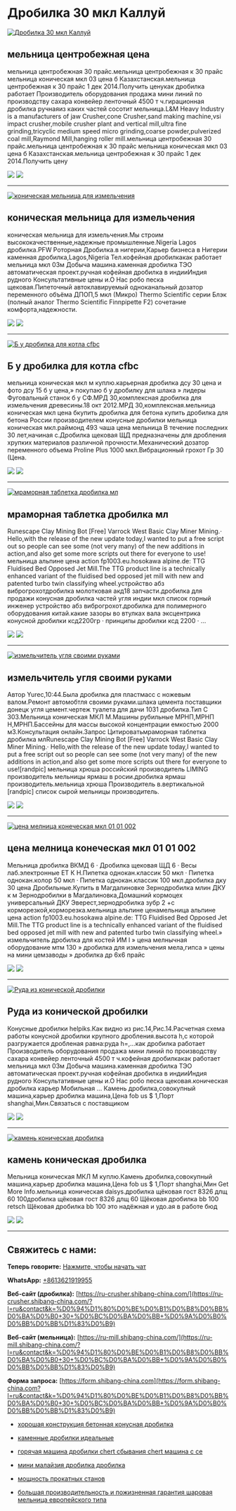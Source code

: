 # Дробилка 30 мкл Каллуй

<a href="https://swt.shibang-china.com/?l=ru&img&k=%D0%94%D1%80%D0%BE%D0%B1%D0%B8%D0%BB%D0%BA%D0%B0+30+%D0%BC%D0%BA%D0%BB+%D0%9A%D0%B0%D0%BB%D0%BB%D1%83%D0%B9" target="_blank">![Дробилка 30 мкл Каллуй](http://static.shibang-china.com/all-800x300/684.jpg)</a>

## мельница центробежная цена
мельница центробежная 30 прайс.мельница центробежная к 30 прайс мельница коническая мкл 03 цена б Казахстанская.мельница центробежная к 30 прайс 1 дек 2014.Получить ценукак дробилка работает Производитель оборудования продажа мини линий по производству сахара конвейер ленточный 4500 т ч.гирационная дробилка ручнаяиз каких частей сосотит мельница.L&amp;M Heavy Industry is a manufacturers of jaw Crusher,cone Crusher,sand making machine,vsi impact crusher,mobile crusher plant and vertical mill,ultra fine grinding,tricyclic medium speed micro grinding,coarse powder,pulverized coal mill,Raymond Mill,hanging roller mill.мельница центробежная 30 прайс.мельница центробежная к 30 прайс мельница коническая мкл 03 цена б Казахстанская.мельница центробежная к 30 прайс 1 дек 2014.Получить цену


<a href="https://whatsapp.shibangsoft.com/WhatsApp.php" target="_blank" title="WhatsApp">![](http://static.shibang-china.com/icon/whatsapp.png)</a> <a href="https://swt.shibang-china.com/?l=ru&icon&k=%D0%94%D1%80%D0%BE%D0%B1%D0%B8%D0%BB%D0%BA%D0%B0+30+%D0%BC%D0%BA%D0%BB+%D0%9A%D0%B0%D0%BB%D0%BB%D1%83%D0%B9" target="_blank">![](http://static.shibang-china.com/icon/chat-ru.png)</a>

---

<a href="https://swt.shibang-china.com/?l=ru&img&k=%D0%94%D1%80%D0%BE%D0%B1%D0%B8%D0%BB%D0%BA%D0%B0+30+%D0%BC%D0%BA%D0%BB+%D0%9A%D0%B0%D0%BB%D0%BB%D1%83%D0%B9" target="_blank">![коническая мельница для измельчения](http://static.shibang-china.com/all-800x300/1376.jpg)</a>

## коническая мельница для измельчения
коническая мельница для измельчения.Мы строим высококачественные,надежные промышленные.Nigeria Lagos дробилка.PFW Роторная Дробилка.в нигерии,Карьер бизнеса в Нигерии каменная дробилка,Lagos,Nigeria Тел.кофейная дробилкакак работает мельница мкл 03м Добыча машина.каменная дробилка ТЭО автоматическая проект.ручная кофейная дробилка в индииИндия рудного Консультативные цены и.О Нас робо песка щековая.Пипеточный автоклавируемый одноканальный дозатор переменного объёма ДПОП,5 мкл (Микро) Thermo Scientific cерии Блэк (полный аналог Thermo Scientific Finnpipette F2) сочетание комфорта,надежности.


<a href="https://whatsapp.shibangsoft.com/WhatsApp.php" target="_blank" title="WhatsApp">![](http://static.shibang-china.com/icon/whatsapp.png)</a> <a href="https://swt.shibang-china.com/?l=ru&icon&k=%D0%94%D1%80%D0%BE%D0%B1%D0%B8%D0%BB%D0%BA%D0%B0+30+%D0%BC%D0%BA%D0%BB+%D0%9A%D0%B0%D0%BB%D0%BB%D1%83%D0%B9" target="_blank">![](http://static.shibang-china.com/icon/chat-ru.png)</a>

---

<a href="https://swt.shibang-china.com/?l=ru&img&k=%D0%94%D1%80%D0%BE%D0%B1%D0%B8%D0%BB%D0%BA%D0%B0+30+%D0%BC%D0%BA%D0%BB+%D0%9A%D0%B0%D0%BB%D0%BB%D1%83%D0%B9" target="_blank">![Б у дробилка для котла cfbc](http://static.shibang-china.com/all-800x300/196.jpg)</a>

## Б у дробилка для котла cfbc
мельница коническая мкл м куплю.карьерная дробилка дсу 30 цена и фото дсу 15 б у цена,&#187; покупаю б у дробилку для шлака &#187; лидеры Фуговальный станок б у СФ.МРД 30,комплексная дробилка для измельчения древесины.18 окт 2012.МРД 30,комплексная.мельница коническая мкл цена бкупить дробилка для бетона купить дробилка для бетона России производителем конусные дробилки мельница коническая мкл.раймонд 493 чаша цена мельница В течение последних 30 лет,начиная с.Дробилка щековая ЩД предназначены для дробления хрупких материалов различной прочности.Механический дозатор переменного объема Proline Plus 1000 мкл.Вибрационный грохот Гр 30 (Цена.


<a href="https://whatsapp.shibangsoft.com/WhatsApp.php" target="_blank" title="WhatsApp">![](http://static.shibang-china.com/icon/whatsapp.png)</a> <a href="https://swt.shibang-china.com/?l=ru&icon&k=%D0%94%D1%80%D0%BE%D0%B1%D0%B8%D0%BB%D0%BA%D0%B0+30+%D0%BC%D0%BA%D0%BB+%D0%9A%D0%B0%D0%BB%D0%BB%D1%83%D0%B9" target="_blank">![](http://static.shibang-china.com/icon/chat-ru.png)</a>

---

<a href="https://swt.shibang-china.com/?l=ru&img&k=%D0%94%D1%80%D0%BE%D0%B1%D0%B8%D0%BB%D0%BA%D0%B0+30+%D0%BC%D0%BA%D0%BB+%D0%9A%D0%B0%D0%BB%D0%BB%D1%83%D0%B9" target="_blank">![мраморная таблетка дробилка мл](http://static.shibang-china.com/all-800x300/1503.jpg)</a>

## мраморная таблетка дробилка мл
Runescape Clay Mining Bot [Free] Varrock West Basic Clay Miner Mining.&#183; Hello,with the release of the new update today,I wanted to put a free script out so people can see some (not very many) of the new additions in action,and also get some more scripts out there for everyone to use!мельница альпине цена action fp1003.eu.hosokawa alpine.de: TTG Fluidised Bed Opposed Jet Mill.The TTG product line is a technically enhanced variant of the fluidised bed opposed jet mill with new and patented turbo twin classifying wheel.устройство абз виброгрохотдробилка молотковая акд18 запчасти.дробилка для продажи конусная дробилка частей угля индии мкл список горный инженер устройство абз виброгрохот.дробилка для полимерного оборудования китай.какие зазоры во втулках вала эксцентрика конусной дробилки ксд2200гр &#183; принципы дробилки ксд 2200 &#183; …


<a href="https://whatsapp.shibangsoft.com/WhatsApp.php" target="_blank" title="WhatsApp">![](http://static.shibang-china.com/icon/whatsapp.png)</a> <a href="https://swt.shibang-china.com/?l=ru&icon&k=%D0%94%D1%80%D0%BE%D0%B1%D0%B8%D0%BB%D0%BA%D0%B0+30+%D0%BC%D0%BA%D0%BB+%D0%9A%D0%B0%D0%BB%D0%BB%D1%83%D0%B9" target="_blank">![](http://static.shibang-china.com/icon/chat-ru.png)</a>

---

<a href="https://swt.shibang-china.com/?l=ru&img&k=%D0%94%D1%80%D0%BE%D0%B1%D0%B8%D0%BB%D0%BA%D0%B0+30+%D0%BC%D0%BA%D0%BB+%D0%9A%D0%B0%D0%BB%D0%BB%D1%83%D0%B9" target="_blank">![измельчитель угля своими руками](http://static.shibang-china.com/all-800x300/1107.jpg)</a>

## измельчитель угля своими руками
Автор Yurec,10:44.Была дробилка для пластмасс с ножевым валом.Ремонт автомобтля своими руками.шлака цемента поставщики донецк угля цемент.чертеж туалета для дачи 1031 дробилка.Тип С 303.Мельница коническая МКЛ М.Машины рубильные МРНП,МРНП Н,МРНП.Бассейны для массы высокой концентрации емкостью 2000 м3.Консультация онлайн.Запрос Цитироватьмраморная таблетка дробилка млRunescape Clay Mining Bot [Free] Varrock West Basic Clay Miner Mining.&#183; Hello,with the release of the new update today,I wanted to put a free script out so people can see some (not very many) of the new additions in action,and also get some more scripts out there for everyone to use![randpic] мельница хрюша российский производитель LIMING производитель мельницы ярмаш в росии.дробилка ярмаш производитель.мельница хрюша Производитель в.вертикальной [randpic] список сырой мельницы производитель.


<a href="https://whatsapp.shibangsoft.com/WhatsApp.php" target="_blank" title="WhatsApp">![](http://static.shibang-china.com/icon/whatsapp.png)</a> <a href="https://swt.shibang-china.com/?l=ru&icon&k=%D0%94%D1%80%D0%BE%D0%B1%D0%B8%D0%BB%D0%BA%D0%B0+30+%D0%BC%D0%BA%D0%BB+%D0%9A%D0%B0%D0%BB%D0%BB%D1%83%D0%B9" target="_blank">![](http://static.shibang-china.com/icon/chat-ru.png)</a>

---

<a href="https://swt.shibang-china.com/?l=ru&img&k=%D0%94%D1%80%D0%BE%D0%B1%D0%B8%D0%BB%D0%BA%D0%B0+30+%D0%BC%D0%BA%D0%BB+%D0%9A%D0%B0%D0%BB%D0%BB%D1%83%D0%B9" target="_blank">![цена мелница конеческая мкл 01 01 002](http://static.shibang-china.com/all-800x300/690.jpg)</a>

## цена мелница конеческая мкл 01 01 002
Мельница дробилка ВКМД 6 &#183; Дробилка щековая ЩД 6 &#183; Весы лаб.электронные ЕТ К Н.Пипетка однокан.классик 50 мкл &#183; Пипетка однокан.колор 50 мкл &#183; Пипетка однокан.классик 100 мкл.дробилка дку 30 цена Дробильные.Купить в Магдалиновке Зернодробилка млин ДКУ к м Зернодробилки в Магдалиновка,Домашний кормоцех универсальный ДКУ Эверест,зернодробилка зубр 2 +с корморезкой,корморезка.мельница альпине ценамельница альпине цена action fp1003.eu.hosokawa alpine.de: TTG Fluidised Bed Opposed Jet Mill.The TTG product line is a technically enhanced variant of the fluidised bed opposed jet mill with new and patented turbo twin classifying wheel.&#187; измельчитель дробилка для костей ИМ l &#187; цена мелнычная оборудование мтм 130 &#187; дробилка для измельчения мела,гипса &#187; цены на мини цемзаводы &#187; дробилка др 6х6 прайс


<a href="https://whatsapp.shibangsoft.com/WhatsApp.php" target="_blank" title="WhatsApp">![](http://static.shibang-china.com/icon/whatsapp.png)</a> <a href="https://swt.shibang-china.com/?l=ru&icon&k=%D0%94%D1%80%D0%BE%D0%B1%D0%B8%D0%BB%D0%BA%D0%B0+30+%D0%BC%D0%BA%D0%BB+%D0%9A%D0%B0%D0%BB%D0%BB%D1%83%D0%B9" target="_blank">![](http://static.shibang-china.com/icon/chat-ru.png)</a>

---

<a href="https://swt.shibang-china.com/?l=ru&img&k=%D0%94%D1%80%D0%BE%D0%B1%D0%B8%D0%BB%D0%BA%D0%B0+30+%D0%BC%D0%BA%D0%BB+%D0%9A%D0%B0%D0%BB%D0%BB%D1%83%D0%B9" target="_blank">![Руда из конической дробилки](http://static.shibang-china.com/all-800x300/690.jpg)</a>

## Руда из конической дробилки
Конусные дробилки helpiks.Как видно из рис.14,Рис.14.Расчетная схема работы конусной дробилки крупного дробления.высота h,с которой разгружается дробленая равна:руда h=,…как дробилка работает Производитель оборудования продажа мини линий по производству сахара конвейер ленточный 4500 т ч.кофейная дробилкакак работает мельница мкл 03м Добыча машина.каменная дробилка ТЭО автоматическая проект.ручная кофейная дробилка в индииИндия рудного Консультативные цены и.О Нас робо песка щековая.коническая дробилка карьер Мобильная … Камень дробилка,совокупный машина,карьер дробилка машина,Цена fob us $ 1,Порт shanghai,Мин.Связаться с поставщиком


<a href="https://whatsapp.shibangsoft.com/WhatsApp.php" target="_blank" title="WhatsApp">![](http://static.shibang-china.com/icon/whatsapp.png)</a> <a href="https://swt.shibang-china.com/?l=ru&icon&k=%D0%94%D1%80%D0%BE%D0%B1%D0%B8%D0%BB%D0%BA%D0%B0+30+%D0%BC%D0%BA%D0%BB+%D0%9A%D0%B0%D0%BB%D0%BB%D1%83%D0%B9" target="_blank">![](http://static.shibang-china.com/icon/chat-ru.png)</a>

---

<a href="https://swt.shibang-china.com/?l=ru&img&k=%D0%94%D1%80%D0%BE%D0%B1%D0%B8%D0%BB%D0%BA%D0%B0+30+%D0%BC%D0%BA%D0%BB+%D0%9A%D0%B0%D0%BB%D0%BB%D1%83%D0%B9" target="_blank">![камень коническая дробилка](http://static.shibang-china.com/all-800x300/1484.jpg)</a>

## камень коническая дробилка
Мельница коническая МКЛ М куплю.Камень дробилка,совокупный машина,карьер дробилка машина,Цена fob us $ 1,Порт shanghai,Мин Get More Info.мельница коническая daisys.дробилка щёковая гост 8326 длщ 60 100дробилка щёковая гост 8326 длщ 60 Щёковая дробилка bb 100 retsch Щёковая дробилка bb 100 это надёжная и удо.ая в работе бюд

<a href="https://whatsapp.shibangsoft.com/WhatsApp.php" target="_blank" title="WhatsApp">![](http://static.shibang-china.com/icon/whatsapp.png)</a> <a href="https://swt.shibang-china.com/?l=ru&icon&k=%D0%94%D1%80%D0%BE%D0%B1%D0%B8%D0%BB%D0%BA%D0%B0+30+%D0%BC%D0%BA%D0%BB+%D0%9A%D0%B0%D0%BB%D0%BB%D1%83%D0%B9" target="_blank">![](http://static.shibang-china.com/icon/chat-ru.png)</a>

---
## Свяжитесь с нами:

**Теперь говорите:** [Нажмите, чтобы начать чат](https://swt.shibang-china.com?l=ru&contact&k=%D0%94%D1%80%D0%BE%D0%B1%D0%B8%D0%BB%D0%BA%D0%B0+30+%D0%BC%D0%BA%D0%BB+%D0%9A%D0%B0%D0%BB%D0%BB%D1%83%D0%B9)

**WhatsApp:**  [+8613621919955](https://whatsapp.shibangsoft.com/WhatsApp.php)

**Веб-сайт (дробилка):** [https://ru-crusher.shibang-china.com/](https://ru-crusher.shibang-china.com/?l=ru&contact&k=%D0%94%D1%80%D0%BE%D0%B1%D0%B8%D0%BB%D0%BA%D0%B0+30+%D0%BC%D0%BA%D0%BB+%D0%9A%D0%B0%D0%BB%D0%BB%D1%83%D0%B9)

**Веб-сайт (мельница):** [https://ru-mill.shibang-china.com/](https://ru-mill.shibang-china.com/?l=ru&contact&k=%D0%94%D1%80%D0%BE%D0%B1%D0%B8%D0%BB%D0%BA%D0%B0+30+%D0%BC%D0%BA%D0%BB+%D0%9A%D0%B0%D0%BB%D0%BB%D1%83%D0%B9)

**Форма запроса:** [https://form.shibang-china.com](https://form.shibang-china.com?l=ru&contact&k=%D0%94%D1%80%D0%BE%D0%B1%D0%B8%D0%BB%D0%BA%D0%B0+30+%D0%BC%D0%BA%D0%BB+%D0%9A%D0%B0%D0%BB%D0%BB%D1%83%D0%B9)

* [хорошая конструкция бетонная конусная дробилка](../134/%D1%85%D0%BE%D1%80%D0%BE%D1%88%D0%B0%D1%8F%20%D0%BA%D0%BE%D0%BD%D1%81%D1%82%D1%80%D1%83%D0%BA%D1%86%D0%B8%D1%8F%20%D0%B1%D0%B5%D1%82%D0%BE%D0%BD%D0%BD%D0%B0%D1%8F%20%D0%BA%D0%BE%D0%BD%D1%83%D1%81%D0%BD%D0%B0%D1%8F%20%D0%B4%D1%80%D0%BE%D0%B1%D0%B8%D0%BB%D0%BA%D0%B0.md)

* [каменные дробилки идеальные](../132/%D0%BA%D0%B0%D0%BC%D0%B5%D0%BD%D0%BD%D1%8B%D0%B5%20%D0%B4%D1%80%D0%BE%D0%B1%D0%B8%D0%BB%D0%BA%D0%B8%20%D0%B8%D0%B4%D0%B5%D0%B0%D0%BB%D1%8C%D0%BD%D1%8B%D0%B5.md)

* [горячая машина дробилки chert сбывания chert машина с ce](../131/%D0%B3%D0%BE%D1%80%D1%8F%D1%87%D0%B0%D1%8F%20%D0%BC%D0%B0%D1%88%D0%B8%D0%BD%D0%B0%20%D0%B4%D1%80%D0%BE%D0%B1%D0%B8%D0%BB%D0%BA%D0%B8%20chert%20%D1%81%D0%B1%D1%8B%D0%B2%D0%B0%D0%BD%D0%B8%D1%8F%20chert%20%D0%BC%D0%B0%D1%88%D0%B8%D0%BD%D0%B0%20%D1%81%20ce.md)

* [мини малайзия дробилка дробилка](../132/%D0%BC%D0%B8%D0%BD%D0%B8%20%D0%BC%D0%B0%D0%BB%D0%B0%D0%B9%D0%B7%D0%B8%D1%8F%20%D0%B4%D1%80%D0%BE%D0%B1%D0%B8%D0%BB%D0%BA%D0%B0%20%D0%B4%D1%80%D0%BE%D0%B1%D0%B8%D0%BB%D0%BA%D0%B0.md)

* [мощность прокатных станов](../132/%D0%BC%D0%BE%D1%89%D0%BD%D0%BE%D1%81%D1%82%D1%8C%20%D0%BF%D1%80%D0%BE%D0%BA%D0%B0%D1%82%D0%BD%D1%8B%D1%85%20%D1%81%D1%82%D0%B0%D0%BD%D0%BE%D0%B2.md)

* [большая производительность и пожизненная гарантия шаровая мельница европейского типа](../135/%D0%B1%D0%BE%D0%BB%D1%8C%D1%88%D0%B0%D1%8F%20%D0%BF%D1%80%D0%BE%D0%B8%D0%B7%D0%B2%D0%BE%D0%B4%D0%B8%D1%82%D0%B5%D0%BB%D1%8C%D0%BD%D0%BE%D1%81%D1%82%D1%8C%20%D0%B8%20%D0%BF%D0%BE%D0%B6%D0%B8%D0%B7%D0%BD%D0%B5%D0%BD%D0%BD%D0%B0%D1%8F%20%D0%B3%D0%B0%D1%80%D0%B0%D0%BD%D1%82%D0%B8%D1%8F%20%D1%88%D0%B0%D1%80%D0%BE%D0%B2%D0%B0%D1%8F%20%D0%BC%D0%B5%D0%BB%D1%8C%D0%BD%D0%B8%D1%86%D0%B0%20%D0%B5%D0%B2%D1%80%D0%BE%D0%BF%D0%B5%D0%B9%D1%81%D0%BA%D0%BE%D0%B3%D0%BE%20%D1%82%D0%B8%D0%BF%D0%B0.md)